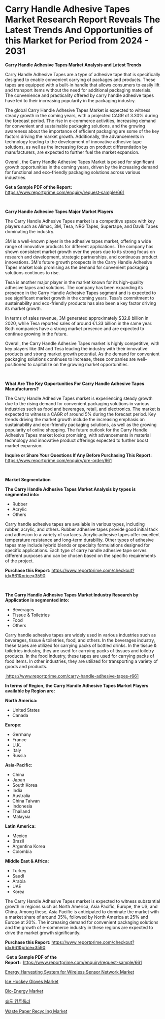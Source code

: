 <p><h1>Carry Handle Adhesive Tapes Market Research Report Reveals The Latest Trends And Opportunities of this Market for Period from 2024 - 2031</h1></p><p><strong>Carry Handle Adhesive Tapes Market Analysis and Latest Trends</strong></p>
<p><p>Carry Handle Adhesive Tapes are a type of adhesive tape that is specifically designed to enable convenient carrying of packages and products. These tapes are equipped with a built-in handle that allows consumers to easily lift and transport items without the need for additional packaging materials. The convenience and practicality offered by carry handle adhesive tapes have led to their increasing popularity in the packaging industry.</p><p>The global Carry Handle Adhesive Tapes Market is expected to witness steady growth in the coming years, with a projected CAGR of 3.30% during the forecast period. The rise in e-commerce activities, increasing demand for convenient and sustainable packaging solutions, and the growing awareness about the importance of efficient packaging are some of the key factors driving the market growth. Additionally, the advancements in technology leading to the development of innovative adhesive tape solutions, as well as the increasing focus on product differentiation by manufacturers, are expected to further fuel the market expansion.</p><p>Overall, the Carry Handle Adhesive Tapes Market is poised for significant growth opportunities in the coming years, driven by the increasing demand for functional and eco-friendly packaging solutions across various industries.</p></p>
<p><strong>Get a Sample PDF of the Report:&nbsp;</strong> <a href="https://www.reportprime.com/enquiry/request-sample/661">https://www.reportprime.com/enquiry/request-sample/661</a></p>
<p>&nbsp;</p>
<p><strong>Carry Handle Adhesive Tapes Major Market Players</strong></p>
<p><p>The Carry Handle Adhesive Tapes market is a competitive space with key players such as Alimac, 3M, Tesa, NRG Tapes, Supertape, and Davik Tapes dominating the industry. </p><p>3M is a well-known player in the adhesive tapes market, offering a wide range of innovative products for different applications. The company has shown consistent market growth over the years due to its strong focus on research and development, strategic partnerships, and continuous product innovations. 3M's future growth prospects in the Carry Handle Adhesive Tapes market look promising as the demand for convenient packaging solutions continues to rise.</p><p>Tesa is another major player in the market known for its high-quality adhesive tapes and solutions. The company has been expanding its presence in the Carry Handle Adhesive Tapes segment and is expected to see significant market growth in the coming years. Tesa's commitment to sustainability and eco-friendly products has also been a key factor driving its market growth.</p><p>In terms of sales revenue, 3M generated approximately $32.8 billion in 2020, while Tesa reported sales of around €1.33 billion in the same year. Both companies have a strong market presence and are expected to continue growing in the future.</p><p>Overall, the Carry Handle Adhesive Tapes market is highly competitive, with key players like 3M and Tesa leading the industry with their innovative products and strong market growth potential. As the demand for convenient packaging solutions continues to increase, these companies are well-positioned to capitalize on the growing market opportunities.</p></p>
<p>&nbsp;</p>
<p><strong>What Are The Key Opportunities For Carry Handle Adhesive Tapes Manufacturers?</strong></p>
<p><p>The Carry Handle Adhesive Tapes market is experiencing steady growth due to the rising demand for convenient packaging solutions in various industries such as food and beverages, retail, and electronics. The market is expected to witness a CAGR of around 5% during the forecast period. Key trends driving the market growth include the increasing emphasis on sustainability and eco-friendly packaging solutions, as well as the growing popularity of online shopping. The future outlook for the Carry Handle Adhesive Tapes market looks promising, with advancements in material technology and innovative product offerings expected to further boost market expansion.</p></p>
<p><strong>Inquire or Share Your Questions If Any Before Purchasing This Report:</strong> <a href="https://www.reportprime.com/enquiry/pre-order/661">https://www.reportprime.com/enquiry/pre-order/661</a></p>
<p>&nbsp;</p>
<p><strong>Market Segmentation</strong></p>
<p><strong>The Carry Handle Adhesive Tapes Market Analysis by types is segmented into:</strong></p>
<p><ul><li>Rubber</li><li>Acrylic</li><li>Others</li></ul></p>
<p><p>Carry handle adhesive tapes are available in various types, including rubber, acrylic, and others. Rubber adhesive tapes provide good initial tack and adhesion to a variety of surfaces. Acrylic adhesive tapes offer excellent temperature resistance and long-term durability. Other types of adhesive tapes may include hybrid blends or specialty formulations designed for specific applications. Each type of carry handle adhesive tape serves different purposes and can be chosen based on the specific requirements of the project.</p></p>
<p><strong>Purchase this Report:&nbsp;</strong><a href="https://www.reportprime.com/checkout?id=661&price=3590">https://www.reportprime.com/checkout?id=661&price=3590</a></p>
<p>&nbsp;</p>
<p><strong>The Carry Handle Adhesive Tapes Market Industry Research by Application is segmented into:</strong></p>
<p><ul><li>Beverages</li><li>Tissue & Toiletries</li><li>Food</li><li>Others</li></ul></p>
<p><p>Carry handle adhesive tapes are widely used in various industries such as beverages, tissue & toiletries, food, and others. In the beverages industry, these tapes are utilized for carrying packs of bottled drinks. In the tissue & toiletries industry, they are used for carrying packs of tissues and toiletry products. In the food industry, these tapes are used for carrying packs of food items. In other industries, they are utilized for transporting a variety of goods and products.</p></p>
<p><a href="https://www.reportprime.com/carry-handle-adhesive-tapes-r661">&nbsp;https://www.reportprime.com/carry-handle-adhesive-tapes-r661</a></p>
<p><strong>In terms of Region, the Carry Handle Adhesive Tapes Market Players available by Region are:</strong></p>
<p>
    <p> <strong> North America: </strong>
        <ul>
            <li>United States</li>
            <li>Canada</li>
        </ul>
        </p> 
    <p> <strong> Europe: </strong>
        <ul>
            <li>Germany</li>
            <li>France</li>
            <li>U.K.</li>
            <li>Italy</li>
            <li>Russia</li>
        </ul>
        </p> 
    <p> <strong> Asia-Pacific: </strong>
        <ul>
            <li>China</li>
            <li>Japan</li>
            <li>South Korea</li>
            <li>India</li>
            <li>Australia</li>
            <li>China Taiwan</li>
            <li>Indonesia</li>
            <li>Thailand</li>
            <li>Malaysia</li>
        </ul>
        </p> 
    <p> <strong> Latin America: </strong>
        <ul>
            <li>Mexico</li>
            <li>Brazil</li>
            <li>Argentina Korea</li>
            <li>Colombia</li>
        </ul>
        </p> 
    <p> <strong> Middle East & Africa: </strong>
        <ul>
            <li>Turkey</li>
            <li>Saudi</li>
            <li>Arabia</li>
            <li>UAE</li>
            <li>Korea</li>
        </ul>
    </p>
    </p>
<p><p>The Carry Handle Adhesive Tapes market is expected to witness substantial growth in regions such as North America, Asia Pacific, Europe, the US, and China. Among these, Asia Pacific is anticipated to dominate the market with a market share of around 35%, followed by North America at 25% and Europe at 20%. The increasing demand for convenient packaging solutions and the growth of e-commerce industry in these regions are expected to drive the market growth significantly.</p></p>
<p><strong>Purchase this Report: </strong><a href="https://www.reportprime.com/checkout?id=661&price=3590">https://www.reportprime.com/checkout?id=661&price=3590</a></p>
<p>&nbsp;<strong>Get a Sample PDF of the Report:&nbsp;&nbsp;</strong><a href="https://www.reportprime.com/enquiry/request-sample/661">https://www.reportprime.com/enquiry/request-sample/661</a></p>
<p><strong></strong></p>
<p><p><a href="https://issuu.com/reportprime-2/docs/energy-harvesting-system-for-wireless-sensor-netwo">Energy Harvesting System for Wireless Sensor Network Market</a></p><p><a href="https://www.linkedin.com/pulse/global-ice-hockey-gloves-market-trends-insights-growth-dpmse">Ice Hockey Gloves Market</a></p><p><a href="https://medium.com/@swilliamn8765/bio-energy-market-trends-and-analysis-opportunities-and-challenges-for-future-growth-2024-dcd14e63e28a">Bio-Energy Market</a></p><p><a href="https://medium.com/@dessierohan2023/%EC%8A%B5%EA%B8%B0-%EC%BB%A8%ED%8A%B8%EB%A1%A4%EB%9F%AC-%EC%8B%9C%EC%9E%A5-2024%EB%85%84%EB%B6%80%ED%84%B0-2031%EB%85%84%EA%B9%8C%EC%A7%80%EC%9D%98-%EA%B8%80%EB%A1%9C%EB%B2%8C-%EB%B0%8F-%EC%A7%80%EC%97%AD-%EB%B6%84%EC%84%9D-3c04829e0742">습도 컨트롤러</a></p><p><a href="https://issuu.com/reportprime-2/docs/waste-paper-recycling-market-size-2030.pptx">Waste Paper Recycling Market</a></p></p>